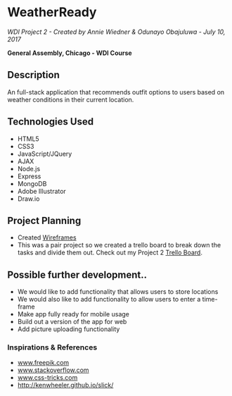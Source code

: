 # WeatherReady
*WDI Project 2 - Created by Annie Wiedner & Odunayo Obajuluwa - July 10, 2017*

 **General Assembly, Chicago - WDI Course**




## Description
An full-stack application that recommends outfit options to users based on weather conditions in their current location.


## Technologies Used
* HTML5
* CSS3
* JavaScript/JQuery
* AJAX
* Node.js
* Express
* MongoDB
* Adobe Illustrator
* Draw.io

## Project Planning
- Created [Wireframes](https://raw.githubusercontent.com/obajuluwa3/WeatherReady/master/Dress%20for%20the%20Weather%20App.jpg)
- This was a pair project so we created a trello board to break down the tasks and divide them out.
Check out my Project 2 [Trello Board](https://trello.com/b/vurqiHcH).

## Possible further development..
* We would like to add functionality that allows users to store locations
* We would also like to add functionality to allow users to enter a time-frame
* Make app fully ready for mobile usage
* Build out a version of the app for web
* Add picture uploading functionality

### Inspirations & References
- www.freepik.com
- www.stackoverflow.com
- www.css-tricks.com
- http://kenwheeler.github.io/slick/
